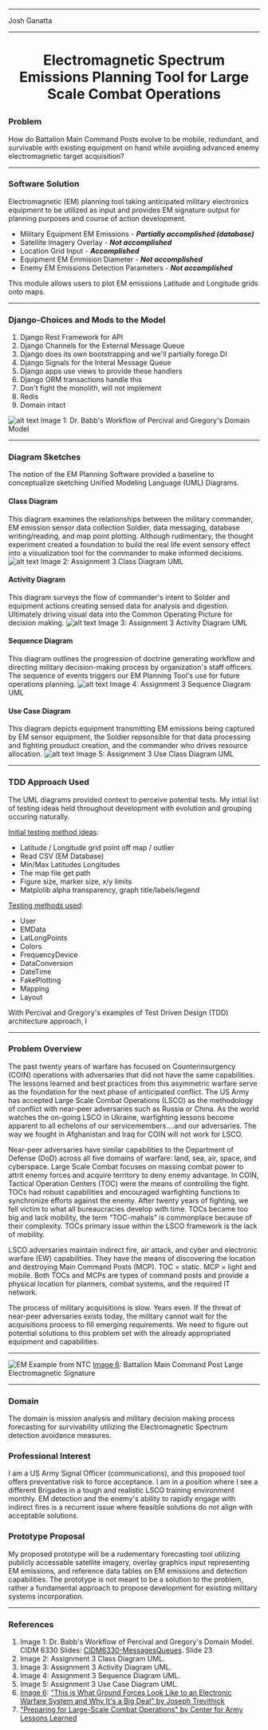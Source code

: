 ***
Josh Ganatta
***
# <p style="text-align: center;">Electromagnetic Spectrum Emissions Planning Tool for Large Scale Combat Operations</p>
### **Problem**
How do Battalion Main Command Posts evolve to be mobile, redundant, and survivable with existing equipment on hand while avoiding advanced enemy electromagnetic target acquisition?
***
### **Software Solution**
Electromagnetic (EM) planning tool taking anticipated military electronics equipment to be utilized as input and provides EM signature output for planning purposes and course of action development.
 * Military Equipment EM Emissions - ***Partially accomplished (database)***
 * Satellite Imagery Overlay - ***Not accomplished***
 * Location Grid Input - ***Accomplished***
 * Equipment EM Emmision Diameter - ***Not accomplished***
 * Enemy EM Emissions Detection Parameters - ***Not accomplished***

This module allows users to plot EM emissions Latitude and Longitude grids onto maps.
***
### **Django-Choices and Mods to the Model**
 1) Django Rest Framework for API
 2) Django Channels for the External Message Queue
 3) Django does its own bootstrapping and we'll partially forego DI
 4) Django Signals for the Interal Message Queue
 5) Django apps use views to provide these handlers
 6) Django ORM transactions handle this
 7) Don't fight the monolith, will not implement
 8) Redis
 9) Domain intact

 ![alt text](<outside_scope/png/9 steps.png>)
 Image 1: Dr. Babb's Workflow of Percival and Gregory's Domain Model
 ***


### **Diagram Sketches**
The notion of the EM Planning Software provided a baseline to conceptualize sketching Unified Modeling Language (UML) Diagrams.

#### **Class Diagram**
This diagram examines the relationships between the military commander, EM emission sensor data collection Soldier, data messaging, database writing/reading, and map point plotting.  Although rudimentary, the thought experiment created a foundation to build the real life event sensory effect into a visualization tool for the commander to make informed decisions.
![alt text](<outside_scope/png/Class Diagram.drawio.png>)
 Image 2: Assignment 3 Class Diagram UML

#### **Activity Diagram**
This diagram surveys the flow of commander's intent to Solder and equipment actions creating sensed data for analysis and digestion.  Ultimately driving visual data into the Common Operating Picture for decision making.
![alt text](<outside_scope/png/Activity Diagram.drawio.png>)
 Image 3: Assignment 3 Activity Diagram UML

#### **Sequence Diagram**
This diagram outlines the progression of doctrine generating workflow and directing military decision-making process by organization's staff officers. The sequence of events triggers our EM Planning Tool's use for future operations planning.
![alt text](<outside_scope/png/Sequence Diagram.drawio.png>)
 Image 4: Assignment 3 Sequence Diagram UML

#### **Use Case Diagram**
This diagram depicts equipment transmitting EM emissions being captured by EM sensor equipment, the Soldier repsonsible for that data processing and fighting prouduct creation, and the commander who drives resource allocation.
![alt text](<outside_scope/png/Use Case Diagram.drawio.png>)
 Image 5: Assignment 3 Use Class Diagram UML
***
### **TDD Approach Used**
The UML diagrams provided context to perceive potential tests.  My intial list of testing ideas held throughout development with evolution and grouping occuring naturally. 

<ins>Initial testing method ideas</ins>:
 * Latitude / Longitude grid point off map / outlier
 * Read CSV (EM Database)
 * Min/Max Latitudes Longitudes
 * The map file get path
 * Figure size, marker size, x/y limits
 * Matplolib alpha transparency, graph title/labels/legend

 <ins>Testing methods used</ins>:
  * User
  * EMData
  * LatLongPoints
  * Colors
  * FrequencyDevice
  * DataConversion
  * DateTime
  * FakePlotting
  * Mapping
  * Layout

 With Percival and Gregory's examples of Test Driven Design (TDD) architecture approach, I 
***
### **Problem Overview**
The past twenty years of warfare has focused on Counterinsurgency (COIN) operations with adversaries that did not have the same capabilities.  The lessons learned and best practices from this asymmetric warfare serve as the foundation for the next phase of anticipated conflict.  The US Army has accepted Large Scale Combat Operations (LSCO) as the methodology of conflict with near-peer adversaries such as Russia or China.  As the world watches the on-going LSCO in Ukraine, warfighting lessons become apparent to all echelons of our servicemembers….and our adversaries.  The way we fought in Afghanistan and Iraq for COIN will not work for LSCO.

Near-peer adversaries have similar capabilities to the Department of Defense (DoD) across all five domains of warfare: land, sea, air, space, and cyberspace.  Large Scale Combat focuses on massing combat power to attrit enemy forces and acquire territory to deny enemy advantage.  In COIN, Tactical Operation Centers (TOC) were the means of controlling the fight.  TOCs had robust capabilities and encouraged warfighting functions to synchronize efforts against the enemy.  After twenty years of fighting, we fell victim to what all bureaucracies develop with time.  TOCs became too big and lack mobility, the term “TOC-mahals” is commonplace because of their complexity.  TOCs primary issue within the LSCO framework is the lack of mobility.

LSCO adversaries maintain indirect fire, air attack, and cyber and electronic warfare (EW) capabilities.  They have the means of discovering the location and destroying Main Command Posts (MCP).  TOC = static.  MCP = light and mobile.  Both TOCs and MCPs are types of command posts and provide a physical location for planners, combat systems, and the required IT network.

The process of military acquisitions is slow.  Years even.  If the threat of near-peer adversaries exists today, the military cannot wait for the acquisitions process to fill emerging requirements.  We need to figure out potential solutions to this problem set with the already appropriated equipment and capabilities.

***
![EM Example from NTC](https://www.thedrive.com/content/2020/05/electronic-warfare-top.jpg?quality=85&auto=webp&optimize=high&crop=16%3A9&auto=webp&optimize=high&quality=70&width=1920)
[Image 6][EM Image]: Battalion Main Command Post Large Electromagnetic Signature
***
### **Domain**
The domain is mission analysis and military decision making process forecasting for survivability utilizing the Electromagnetic Spectrum detection avoidance measures.
### **Professional Interest**
I am a US Army Signal Officer (communications), and this proposed tool offers preventative risk to force acceptance.  I am in a position where I see a different Brigades in a tough and realistic LSCO training environment monthly.  EM detection and the enemy's ability to rapidly engage with indirect fires is a recurrent issue where feasible solutions do not align with acceptable solutions.
### **Prototype Proposal**
My proposed prototype will be a rudementary forecasting tool utilizing publicly accessable satellite imagery, overlay graphics input representing EM emissions, and reference data tables on EM emissions and detection capabilities.  The prototype is not meant to be a solution to the problem, rather a fundamental approach to propose development for existing military systems incorporation. 
***
### **References**
1. Image 1: Dr. Babb's Workflow of Percival and Gregory's Domain Model. CIDM 6330 Slides: <ins>CIDM6330-MessagesQueues</ins>. Slide 23.
2. Image 2: Assignment 3 Class Diagram UML.
3. Image 3: Assignment 3 Activity Diagram UML.
4. Image 4: Assignment 3 Sequence Diagram UML.
5. Image 5: Assignment 3 Use Case Diagram UML.
6. [Image 6][EM Image]: ["This is What Ground Forces Look Like to an Electronic Warfare System and Why It's a Big Deal" by Joseph Trevithick](https://www.thedrive.com/the-war-zone/33401/this-is-what-ground-forces-look-like-to-an-electronic-warfare-system-and-why-its-a-big-deal)
7. ["Preparing for Large-Scale Combat Operations" by Center for Army Lessons Learned](https://api.army.mil/e2/c/downloads/2023/01/31/73b50bab/21-6-preparing-for-lsco-public.pdf)

[EM Image]: https://www.thedrive.com/the-war-zone/33401/this-is-what-ground-forces-look-like-to-an-electronic-warfare-system-and-why-its-a-big-deal